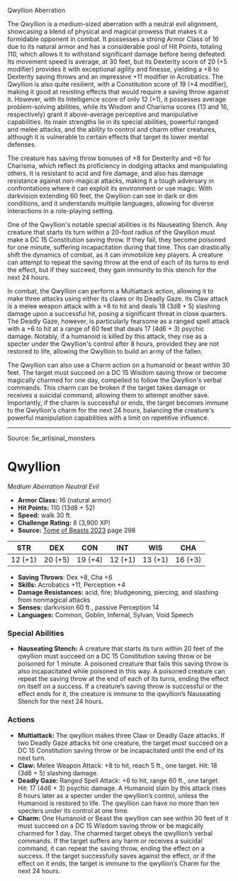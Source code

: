 <MonsterName/>Qwyllion</MonsterName>
<CreatureType/>Aberration</CreatureType>

<summary>The Qwyllion is a medium-sized aberration with a neutral evil alignment, showcasing a blend of physical and magical prowess that makes it a formidable opponent in combat. It possesses a strong Armor Class of 16 due to its natural armor and has a considerable pool of Hit Points, totaling 110, which allows it to withstand significant damage before being defeated. Its movement speed is average, at 30 feet, but its Dexterity score of 20 (+5 modifier) provides it with exceptional agility and finesse, yielding a +8 to Dexterity saving throws and an impressive +11 modifier in Acrobatics. The Qwyllion is also quite resilient, with a Constitution score of 19 (+4 modifier), making it good at resisting effects that would require a saving throw against it. However, with its Intelligence score of only 12 (+1), it possesses average problem-solving abilities, while its Wisdom and Charisma scores (13 and 16, respectively) grant it above-average perceptive and manipulative capabilities. Its main strengths lie in its special abilities, powerful ranged and melee attacks, and the ability to control and charm other creatures, although it is vulnerable to certain effects that target its lower mental defenses. </summary>

<detail>

The creature has saving throw bonuses of +8 for Dexterity and +6 for Charisma, which reflect its proficiency in dodging attacks and manipulating others. It is resistant to acid and fire damage, and also has damage resistance against non-magical attacks, making it a tough adversary in confrontations where it can exploit its environment or use magic. With darkvision extending 60 feet, the Qwyllion can see in dark or dim conditions, and it understands multiple languages, allowing for diverse interactions in a role-playing setting.

One of the Qwyllion's notable special abilities is its Nauseating Stench. Any creature that starts its turn within a 20-foot radius of the Qwyllion must make a DC 15 Constitution saving throw. If they fail, they become poisoned for one minute, suffering incapacitation during that time. This can drastically shift the dynamics of combat, as it can immobilize key players. A creature can attempt to repeat the saving throw at the end of each of its turns to end the effect, but if they succeed, they gain immunity to this stench for the next 24 hours.

In combat, the Qwyllion can perform a Multiattack action, allowing it to make three attacks using either its claws or its Deadly Gaze. Its Claw attack is a melee weapon attack with a +8 to hit and deals 18 (3d8 + 5) slashing damage upon a successful hit, posing a significant threat in close quarters. The Deadly Gaze, however, is particularly fearsome as a ranged spell attack with a +6 to hit at a range of 60 feet that deals 17 (4d6 + 3) psychic damage. Notably, if a humanoid is killed by this attack, they rise as a specter under the Qwyllion's control after 8 hours, provided they are not restored to life, allowing the Qwyllion to build an army of the fallen.

The Qwyllion can also use a Charm action on a humanoid or beast within 30 feet. The target must succeed on a DC 15 Wisdom saving throw or become magically charmed for one day, compelled to follow the Qwyllion's verbal commands. This charm can be broken if the target takes damage or receives a suicidal command, allowing them to attempt another save. Importantly, if the charm is successful or ends, the target becomes immune to the Qwyllion's charm for the next 24 hours, balancing the creature's powerful manipulation capabilities with a limit on repetitive influence.</detail>



---

Source: 5e_artisinal_monsters

# Qwyllion

*Medium* *Aberration* *Neutral Evil*

- **Armor Class:** 16 (natural armor)
- **Hit Points:** 110 (13d8 + 52)
- **Speed:** walk 30 ft.
- **Challenge Rating:** 8 (3,900 XP)
- **Source:** [Tome of Beasts 2023](https://koboldpress.com/kpstore/product/tome-of-beasts-1-2023-edition/) page 298

| STR | DEX | CON | INT | WIS | CHA |
| --- | --- | --- | --- | --- | --- |
| 12 (+1) | 20 (+5) | 19 (+4) | 12 (+1) | 13 (+1) | 16 (+3) |

- **Saving Throws**: Dex +8, Cha +6
- **Skills:** Acrobatics +11, Perception +4
- **Damage Resistances:** acid, fire; bludgeoning, piercing, and slashing from nonmagical attacks
- **Senses:** darkvision 60 ft., passive Perception 14
- **Languages:** Common, Goblin, Infernal, Sylvan, Void Speech

### Special Abilities

- **Nauseating Stench:** A creature that starts its turn within 20 feet of the qwyllion must succeed on a DC 15 Constitution saving throw or be poisoned for 1 minute. A poisoned creature that fails this saving throw is also incapacitated while poisoned in this way. A poisoned creature can repeat the saving throw at the end of each of its turns, ending the effect on itself on a success. If a creature’s saving throw is successful or the effect ends for it, the creature is immune to the qwyllion’s Nauseating Stench for the next 24 hours.

### Actions

- **Multiattack:** The qwyllion makes three Claw or Deadly Gaze attacks. If two Deadly Gaze attacks hit one creature, the target must succeed on a DC 15 Constitution saving throw or be incapacitated until the end of its next turn.
- **Claw:** Melee Weapon Attack: +8 to hit, reach 5 ft., one target. Hit: 18 (3d8 + 5) slashing damage.
- **Deadly Gaze:** Ranged Spell Attack: +6 to hit, range 60 ft., one target. Hit: 17 (4d6 + 3) psychic damage. A Humanoid slain by this attack rises 8 hours later as a specter under the qwyllion’s control, unless the Humanoid is restored to life. The qwyllion can have no more than ten specters under its control at one time.
- **Charm:** One Humanoid or Beast the qwyllion can see within 30 feet of it must succeed on a DC 15 Wisdom saving throw or be magically charmed for 1 day. The charmed target obeys the qwyllion’s verbal commands. If the target suffers any harm or receives a suicidal command, it can repeat the saving throw, ending the effect on a success. If the target successfully saves against the effect, or if the effect on it ends, the target is immune to the qwyllion’s Charm for the next 24 hours.


